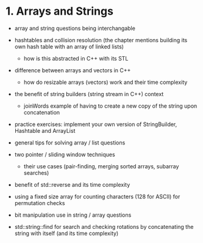 # 1. Arrays and Strings

- array and string questions being interchangable
- hashtables and collision resolution (the chapter mentions building its own hash table with an array of linked lists)
    - how is this abstracted in C++ with its STL
- difference between arrays and vectors in C++
    - how do resizable arrays (vectors) work and their time complexity
- the benefit of string builders (string stream in C++) context
    - joinWords example of having to create a new copy of the string upon concatenation
- practice exercises: implement your own version of StringBuilder, Hashtable and ArrayList

- general tips for solving array / list questions 
- two pointer / sliding window techniques 
    - their use cases (pair-finding, merging sorted arrays, subarray searches)

- benefit of std::reverse and its time complexity
- using a fixed size array for counting characters (128 for ASCII) for permutation checks
- bit manipulation use in string / array questions
- std::string::find for search and checking rotations by concatenating the string with itself (and its time complexity)

